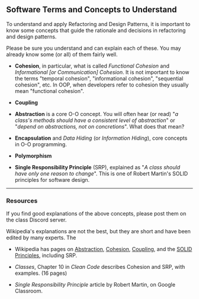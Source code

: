 ## Software Terms and Concepts to Understand

To understand and apply Refactoring and Design Patterns,
it is important to know some concepts that guide the rationale
and decisions in refactoring and design patterns.

Please be sure you understand and can explain each of these.
You may already know some (or all) of them fairly well.

- **Cohesion**, in particular, what is called *Functional Cohesion*
  and *Informational [or Communication] Cohesion*. It is not important
  to know the terms "temporal cohesion", "informational cohesion", "sequential cohesion", etc.
  In OOP, when developers refer to cohesion they usually mean "functional cohesion".

- **Coupling**

- **Abstraction** is a core O-O concept. You will often hear (or read) "*a class's methods should have a consistent level of abstraction*" or "*depend on abstractions, not on concretions*". What does that mean?

- **Encapsulation** and *Data Hiding* (or *Information Hiding*), core concepts in O-O programming.

- **Polymorphism**

- **Single Responsibility Principle** (SRP), explained as "*A class should have only one reason to change*".  This is one of Robert Martin's SOLID principles for software design.

---

### Resources

If you find good explanations of the above concepts, please post them on the class Discord server.

Wikipedia's explanations are not the best, but they are short and have been edited by many experts.  The 

- Wikipedia has pages on [Abstraction][abstraction-wikipedia], [Cohesion][cohesion-wikipedia], [Coupling][coupling-wikipedia], and the [SOLID Principles][solid-wikipedia], including SRP.

- *Classes*, Chapter 10 in *Clean Code* describes Cohesion and SRP, with examples. (16 pages)

- *Single Responsibility Principle* article by Robert Martin, on Google Classroom.

[abstraction-wikipedia]: https://en.wikipedia.org/wiki/Abstraction_(computer_science)
[cohesion-wikipedia]: https://en.wikipedia.org/wiki/Cohesion_(computer_science)
[coupling-wikipedia]: https://en.wikipedia.org/wiki/Coupling_(computer_programming)
[solid-wikipedia]: https://en.wikipedia.org/wiki/SOLID

